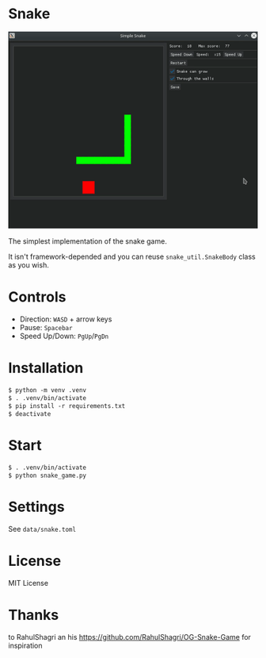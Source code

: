 # Snake

![](data/snake.gif)

The simplest implementation of the snake game.

It isn't framework-depended and you can reuse `snake_util.SnakeBody` class as you wish.

# Controls
* Direction: `WASD` + arrow keys
* Pause: `Spacebar`
* Speed Up/Down: `PgUp`/`PgDn`

# Installation
```commandline
$ python -m venv .venv
$ . .venv/bin/activate
$ pip install -r requirements.txt
$ deactivate
```

# Start
```commandline
$ . .venv/bin/activate
$ python snake_game.py
```

# Settings
See `data/snake.toml`


# License
MIT License

# Thanks 
to RahulShagri an his https://github.com/RahulShagri/OG-Snake-Game for inspiration